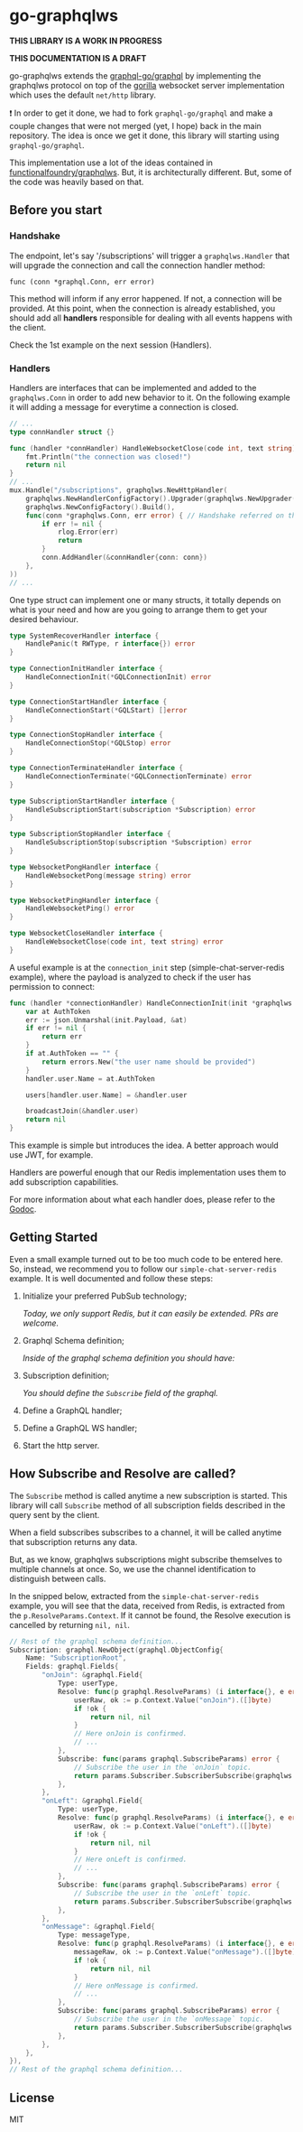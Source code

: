 # go-graphqlws

**THIS LIBRARY IS A WORK IN PROGRESS**

**THIS DOCUMENTATION IS A DRAFT**

go-graphqlws extends the [graphql-go/graphql](https://github.com/graphql-go/graphql)
by implementing the graphqlws protocol on top of the [gorilla](https://github.com/gorilla/websocket)
websocket server implementation which uses the default `net/http` library.

:exclamation: In order to get it done, we had to fork `graphql-go/graphql` and
make a couple changes that were not merged (yet, I hope) back in the main
repository. The idea is once we get it done, this library will starting using
`graphql-go/graphql`.

This implementation use a lot of the ideas contained in [functionalfoundry/graphqlws](https://github.com/functionalfoundry/graphqlws).
But, it is architecturally different. But, some of the code was heavily based on
that.

## Before you start

### Handshake

The endpoint, let's say '/subscriptions' will trigger a `graphqlws.Handler` that
will upgrade the connection and call the connection handler method:

	func (conn *graphql.Conn, err error)

This method will inform if any error happened. If not, a connection will be
provided. At this point, when the connection is already established, you should
add all **handlers** responsible for dealing with all events happens with the
client.

Check the 1st example on the next session (Handlers).

### Handlers

Handlers are interfaces that can be implemented and added to the `graphqlws.Conn`
in order to add new behavior to it. On the following example it will adding a
message for everytime a connection is closed.

```go
// ...
type connHandler struct {}

func (handler *connHandler) HandleWebsocketClose(code int, text string) error {
	fmt.Println("the connection was closed!")
	return nil
}
// ...
mux.Handle("/subscriptions", graphqlws.NewHttpHandler(
	graphqlws.NewHandlerConfigFactory().Upgrader(graphqlws.NewUpgrader(&websocket.Upgrader{})).Schema(&schema).Build(),
	graphqlws.NewConfigFactory().Build(),
	func(conn *graphqlws.Conn, err error) { // Handshake referred on the previous session
		if err != nil {
			rlog.Error(err)
			return
		}
		conn.AddHandler(&connHandler{conn: conn})
	},
))
// ...
```

One type struct can implement one or many structs, it totally depends on what
is your need and how are you going to arrange them to get your desired
behaviour.

```go
type SystemRecoverHandler interface {
	HandlePanic(t RWType, r interface{}) error
}

type ConnectionInitHandler interface {
	HandleConnectionInit(*GQLConnectionInit) error
}

type ConnectionStartHandler interface {
	HandleConnectionStart(*GQLStart) []error
}

type ConnectionStopHandler interface {
	HandleConnectionStop(*GQLStop) error
}

type ConnectionTerminateHandler interface {
	HandleConnectionTerminate(*GQLConnectionTerminate) error
}

type SubscriptionStartHandler interface {
	HandleSubscriptionStart(subscription *Subscription) error
}

type SubscriptionStopHandler interface {
	HandleSubscriptionStop(subscription *Subscription) error
}

type WebsocketPongHandler interface {
	HandleWebsocketPong(message string) error
}

type WebsocketPingHandler interface {
	HandleWebsocketPing() error
}

type WebsocketCloseHandler interface {
	HandleWebsocketClose(code int, text string) error
}
```

A useful example is at the `connection_init` step (simple-chat-server-redis example),
where the payload is analyzed to check if the user has permission to connect:

```go
func (handler *connectionHandler) HandleConnectionInit(init *graphqlws.GQLConnectionInit) error {
	var at AuthToken
	err := json.Unmarshal(init.Payload, &at)
	if err != nil {
		return err
	}
	if at.AuthToken == "" {
		return errors.New("the user name should be provided")
	}
	handler.user.Name = at.AuthToken

	users[handler.user.Name] = &handler.user

	broadcastJoin(&handler.user)
	return nil
}
```

This example is simple but introduces the idea. A better approach would use JWT,
for example.

Handlers are powerful enough that our Redis implementation uses them to add 
subscription capabilities.

For more information about what each handler does, please refer to the [Godoc](https://godoc.org/github.com/jamillosantos/go-graphqlws).

## Getting Started

Even a small example turned out to be too much code to be entered here. So,
instead, we recommend you to follow our `simple-chat-server-redis` example. It
is well documented and follow these steps:

1. Initialize your preferred PubSub technology;

	_Today, we only support Redis, but it can easily be extended. PRs are welcome._

2. Graphql Schema definition;

	_Inside of the graphql schema definition you should have:_ 

3. Subscription definition;

	_You should define the `Subscribe` field of the graphql._ 
	
4. Define a GraphQL handler;

5. Define a GraphQL WS handler;

6. Start the http server.

## How Subscribe and Resolve are called?

The `Subscribe` method is called anytime a new subscription is started. This
library will call `Subscribe` method of all subscription fields described in the
query sent by the client.

When a field subscribes subscribes to a channel, it will be called anytime that
subscription returns any data.

But, as we know, graphqlws subscriptions might subscribe themselves to multiple
channels at once. So, we use the channel identification to distinguish between
calls.

In the snipped below, extracted from the `simple-chat-server-redis` example, you
will see that the data, received from Redis, is extracted from the
`p.ResolveParams.Context`. If it cannot be found, the Resolve execution is
cancelled by returning `nil, nil`.

```go
// Rest of the graphql schema definition...
Subscription: graphql.NewObject(graphql.ObjectConfig{
	Name: "SubscriptionRoot",
	Fields: graphql.Fields{
		"onJoin": &graphql.Field{
			Type: userType,
			Resolve: func(p graphql.ResolveParams) (i interface{}, e error) {
				userRaw, ok := p.Context.Value("onJoin").([]byte)
				if !ok {
					return nil, nil
				}
				// Here onJoin is confirmed.
				// ...
			},
			Subscribe: func(params graphql.SubscribeParams) error {
				// Subscribe the user in the `onJoin` topic.
				return params.Subscriber.SubscriberSubscribe(graphqlws.StringTopic("onJoin"))
			},
		},
		"onLeft": &graphql.Field{
			Type: userType,
			Resolve: func(p graphql.ResolveParams) (i interface{}, e error) {
				userRaw, ok := p.Context.Value("onLeft").([]byte)
				if !ok {
					return nil, nil
				}
				// Here onLeft is confirmed.
				// ...
			},
			Subscribe: func(params graphql.SubscribeParams) error {
				// Subscribe the user in the `onLeft` topic.
				return params.Subscriber.SubscriberSubscribe(graphqlws.StringTopic("onLeft"))
			},
		},
		"onMessage": &graphql.Field{
			Type: messageType,
			Resolve: func(p graphql.ResolveParams) (i interface{}, e error) {
				messageRaw, ok := p.Context.Value("onMessage").([]byte)
				if !ok {
					return nil, nil
				}
				// Here onMessage is confirmed.
				// ...
			},
			Subscribe: func(params graphql.SubscribeParams) error {
				// Subscribe the user in the `onMessage` topic.
				return params.Subscriber.SubscriberSubscribe(graphqlws.StringTopic("onMessage"))
			},
		},
	},
}),
// Rest of the graphql schema definition...
``` 

## License

MIT